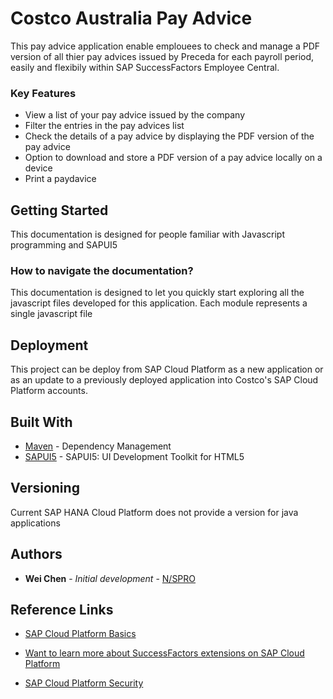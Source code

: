 # Costco Australia Pay Advice

This pay advice application enable emplouees to check and manage a PDF version of all thier pay advices issued by Preceda for each payroll period, easily and flexibily within SAP SuccessFactors Employee Central.

### Key Features
* View a list of your pay advice issued by the company
* Filter the entries in the pay advices list
* Check the details of a pay advice by displaying the PDF version of the pay advice
* Option to download and store a PDF version of a pay advice locally on a device
* Print a paydavice

## Getting Started

This documentation is designed for people familiar with Javascript programming and SAPUI5

### How to navigate the documentation?

This documentation is designed to let you quickly start exploring all the javascript files developed for this application. Each module represents a single javascript file


## Deployment

This project can be deploy from SAP Cloud Platform as a new application or as an update to a previously deployed application into Costco's SAP Cloud Platform accounts.

## Built With

* [Maven](https://maven.apache.org/) - Dependency Management
* [SAPUI5](https://sapui5.hana.ondemand.com/) - SAPUI5: UI Development Toolkit for HTML5

## Versioning

Current SAP HANA Cloud Platform does not provide a version for java applications

## Authors

* **Wei Chen** - *Initial development* - [N/SPRO](https://n-spro.com)

## Reference Links

* [SAP Cloud Platform Basics](https://help.sap.com/doc/0c3db190da2c4866a1f2906763d4f59a/Cloud/en-US/ec5aa55abb8c4970bc3b07efe2253cfb.html)

* [Want to learn more about SuccessFactors extensions on SAP Cloud Platform](https://help.sap.com/doc/0c3db190da2c4866a1f2906763d4f59a/Cloud/en-US/bd051afa72a745d49ce91344ad8f2628.html)

* [SAP Cloud Platform Security](https://help.sap.com/doc/0c3db190da2c4866a1f2906763d4f59a/Cloud/en-US/69aca66b45a74a73b4cc0efddd6ae63f.html)
